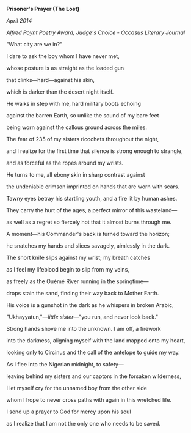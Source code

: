 **Prisoner's Prayer (The Lost)**

*April 2014*

*Alfred Poynt Poetry Award, Judge's Choice* - *Occasus Literary Journal*



"What city are we in?" 

I dare to ask the boy whom I have never met, 

whose posture is as straight as the loaded gun 

that clinks—hard—against his skin, 

which is darker than the desert night itself.  



He walks in step with me, hard military boots echoing 

against the barren Earth, so unlike the sound of my bare feet 

being worn against the callous ground across the miles. 

The fear of 235 of my sisters ricochets throughout the night, 

and I realize for the first time that silence is strong enough to strangle, 

and as forceful as the ropes around my wrists.  



He turns to me, all ebony skin in sharp contrast against 

the undeniable crimson imprinted on hands that are worn with scars. 

Tawny eyes betray his startling youth, and a fire lit by human ashes. 

They carry the hurt of the ages, a perfect mirror of this wasteland— 

as well as a regret so fiercely hot that it almost burns through me.  



A moment—his Commander's back is turned toward the horizon; 

he snatches my hands and slices savagely, aimlessly in the dark. 

The short knife slips against my wrist; my breath catches 

as I feel my lifeblood begin to slip from my veins, 

as freely as the Ouémé River running in the springtime— 

drops stain the sand, finding their way back to Mother Earth.  



His voice is a gunshot in the dark as he whispers in broken Arabic, 

"Ukhayyatun,"—*little sister*—"you run, and never look back." 

Strong hands shove me into the unknown. I am off, a firework 

into the darkness, aligning myself with the land mapped onto my heart, 

looking only to Circinus and the call of the antelope to guide my way.  



As I flee into the Nigerian midnight, to safety— 

leaving behind my sisters and our captors in the forsaken wilderness, 

I let myself cry for the unnamed boy from the other side 

whom I hope to never cross paths with again in this wretched life. 

I send up a prayer to God for mercy upon his soul 

as I realize that I am not the only one who needs to be saved.   